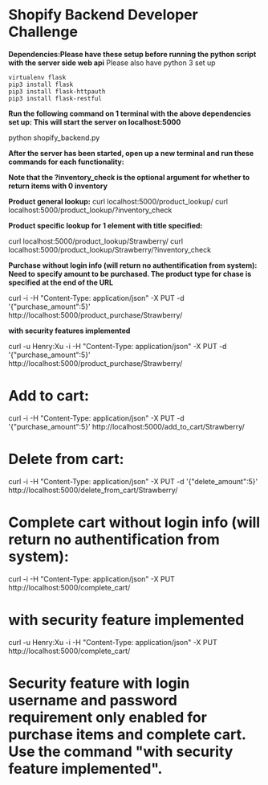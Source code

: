 # Shopify Backend Developer Challenge

**Dependencies:Please have these setup before running the python script with the server side web api**
Please also have python 3 set up
```
virtualenv flask
pip3 install flask
pip3 install flask-httpauth
pip3 install flask-restful
```

**Run the following command on 1 terminal with the above dependencies set up: This will start the server on localhost:5000**

python shopify_backend.py

**After the server has been started, open up a new terminal and run these commands for each functionality:**

**Note that the ?inventory_check is the optional argument for whether to return items with 0 inventory**

**Product general lookup:**
curl localhost:5000/product_lookup/
curl localhost:5000/product_lookup/?inventory_check

**Product specific lookup for 1 element with title specified:**

curl localhost:5000/product_lookup/Strawberry/
curl localhost:5000/product_lookup/Strawberry/?inventory_check


**Purchase without login info (will return no authentification from system): Need to specify amount to be purchased. The product type for chase is specified at the end of the URL**

curl -i -H "Content-Type: application/json" -X PUT -d '{"purchase_amount":5}' http://localhost:5000/product_purchase/Strawberry/


**with security features implemented**

curl -u Henry:Xu -i -H "Content-Type: application/json" -X PUT -d '{"purchase_amount":5}' http://localhost:5000/product_purchase/Strawberry/


# Add to cart: 
curl -i -H "Content-Type: application/json" -X PUT -d '{"purchase_amount":5}' http://localhost:5000/add_to_cart/Strawberry/

# Delete from cart:
curl -i -H "Content-Type: application/json" -X PUT -d '{"delete_amount":5}' http://localhost:5000/delete_from_cart/Strawberry/

# Complete cart without login info (will return no authentification from system):
curl -i -H "Content-Type: application/json" -X PUT http://localhost:5000/complete_cart/

# with security feature implemented
curl -u Henry:Xu -i -H "Content-Type: application/json" -X PUT http://localhost:5000/complete_cart/


# Security feature with login username and password requirement only enabled for purchase items and complete cart. Use the command "with security feature implemented".
